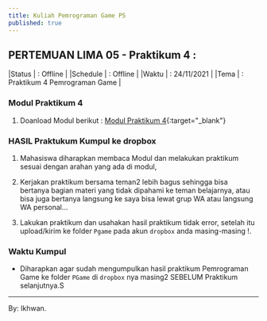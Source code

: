 ```yaml
---
title: Kuliah Pemrograman Game P5
published: true
---
```


## PERTEMUAN LIMA 05 - Praktikum 4  :

|Status   | : Offline                      |
|Schedule | : Offline                      |
|Waktu    | : 24/11/2021                   |
|Tema     | : Praktikum 4 Pemrograman Game |

### Modul Praktikum 4

1. Doanload Modul berikut : [Modul Praktikum 4](assets/reff/pgame/Modul_Pgame_prak_4.pdf){:target="_blank"}

### HASIL Praktukum Kumpul ke dropbox

1. Mahasiswa diharapkan membaca Modul dan melakukan praktikum sesuai dengan arahan yang ada di modul,

2. Kerjakan praktikum bersama teman2 lebih bagus sehingga bisa bertanya bagian materi yang tidak dipahami ke teman belajarnya, atau bisa juga bertanya langsung ke saya bisa lewat grup WA atau langsung WA personal...

3. Lakukan praktikum dan usahakan hasil praktikum tidak error, setelah itu upload/kirim ke folder `Pgame` pada akun `dropbox` anda masing-masing !.


### Waktu Kumpul

- Diharapkan agar sudah mengumpulkan hasil praktikum Pemrograman Game ke folder `PGame` di `dropbox` nya masing2 SEBELUM Praktikum selanjutnya.S

***
By: Ikhwan.
